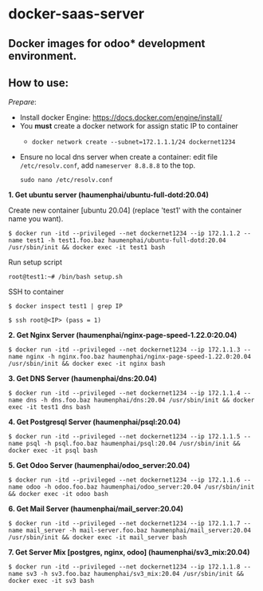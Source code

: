 # docker-saas-server

Docker images for odoo* development environment.
---------------------------------------------------

How to use:
----------
*Prepare*:
- Install docker Engine: https://docs.docker.com/engine/install/
- You **must** create a docker network for assign static IP to container
  + ```
    docker network create --subnet=172.1.1.1/24 dockernet1234
    ```
- Ensure no local dns server when create a container:
    edit file `/etc/resolv.conf`, add `nameserver 8.8.8.8` to the top.
    ```
    sudo nano /etc/resolv.conf
    ```

**1. Get ubuntu server (haumenphai/ubuntu-full-dotd:20.04)**

Create new container [ubuntu 20.04] (replace 'test1' with the container name you want). <br>
```
$ docker run -itd --privileged --net dockernet1234 --ip 172.1.1.2 --name test1 -h test1.foo.baz haumenphai/ubuntu-full-dotd:20.04 /usr/sbin/init && docker exec -it test1 bash
```
Run setup script
```
root@test1:~# /bin/bash setup.sh
```

SSH to container
```
$ docker inspect test1 | grep IP
```

```
$ ssh root@<IP> (pass = 1)
```

**2. Get Nginx Server (haumenphai/nginx-page-speed-1.22.0:20.04)**
```
$ docker run -itd --privileged --net dockernet1234 --ip 172.1.1.3 --name nginx -h nginx.foo.baz haumenphai/nginx-page-speed-1.22.0:20.04 /usr/sbin/init && docker exec -it nginx bash
```

**3. Get DNS Server (haumenphai/dns:20.04)**
```
$ docker run -itd --privileged --net dockernet1234 --ip 172.1.1.4 --name dns -h dns.foo.baz haumenphai/dns:20.04 /usr/sbin/init && docker exec -it test1 dns bash
```

**4. Get Postgresql Server (haumenphai/psql:20.04)**
```
$ docker run -itd --privileged --net dockernet1234 --ip 172.1.1.5 --name psql -h psql.foo.baz haumenphai/psql:20.04 /usr/sbin/init && docker exec -it psql bash
```

**5. Get Odoo Server (haumenphai/odoo_server:20.04)**
```
$ docker run -itd --privileged --net dockernet1234 --ip 172.1.1.6 --name odoo -h odoo.foo.baz haumenphai/odoo_server:20.04 /usr/sbin/init && docker exec -it odoo bash
```

**6. Get Mail Server (haumenphai/mail_server:20.04)**
```
$ docker run -itd --privileged --net dockernet1234 --ip 172.1.1.7 --name mail_server -h mail-server.foo.baz haumenphai/mail_server:20.04 /usr/sbin/init && docker exec -it mail_server bash
```

**7. Get Server Mix [postgres, nginx, odoo] (haumenphai/sv3_mix:20.04)**
```
$ docker run -itd --privileged --net dockernet1234 --ip 172.1.1.8 --name sv3 -h sv3.foo.baz haumenphai/sv3_mix:20.04 /usr/sbin/init && docker exec -it sv3 bash
```
